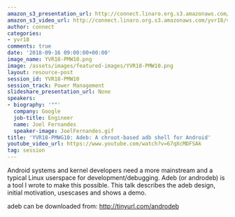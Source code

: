```yaml
---
amazon_s3_presentation_url: http://connect.linaro.org.s3.amazonaws.com/yvr18/presentations/yvr18-pmw10.pdf
amazon_s3_video_url: http://connect.linaro.org.s3.amazonaws.com/yvr18/videos/yvr18-pmw10.mp4
author: connect
categories:
- yvr18
comments: true
date: '2018-09-16 09:00:00+00:00'
image_name: YVR18-PMW10.png
image: /assets/images/featured-images/YVR18-PMW10.png
layout: resource-post
session_id: YVR18-PMW10
session_track: Power Management
slideshare_presentation_url: None
speakers:
- biography: '""'
  company: Google
  job-title: Engineer
  name: Joel Fernandes
  speaker-image: JoelFernandes.gif
title: 'YVR18-PMWG10: Adeb: A chroot-based adb shell for Android'
youtube_video_url: https://www.youtube.com/watch?v=67qXcMDFSAk
tag: session
---
```


Android systems and kernel developers need a more mainstream and a typical Linux userspace for development/debugging. Adeb (or androdeb) is a tool I wrote to make this possible. This talk describes the adeb design, initial motivation, usescases and shows a demo.

adeb can be downloaded from: http://tinyurl.com/androdeb
